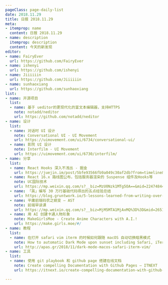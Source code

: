 ```yaml
---
pageClass: page-daily-list
date: 2018.11.29
title: 日报 2018.11.29
meta:
- itemprop: name
  content: 日报 2018.11.29
- name: description
  itemprop: description
  content: 今天的新发现
editor:
- name: FairyEver
  url: https://github.com/FairyEver
- name: ishenyi
  url: https://github.com/ishenyi
- name: Jiiiiiin
  url: https://github.com/Jiiiiiin
- name: sunhaoxiang
  url: https://github.com/sunhaoxiang
list:
- name: 开源项目
  list:
  - name: 基于 ueditor的更现代化的富文本编辑器，支持HTTPS
    note: notadd/neditor
    url: https://github.com/notadd/neditor
- name: 设计
  list:
  - name: 对话时 UI 设计
    note: Conversational UI - UI Movement
    url: https://uimovement.com/ui/6734/conversational-ui/
  - name: 影院 UI 设计
    note: Interfilm - UI Movement
    url: https://uimovement.com/ui/6730/interfilm/
- name: 分享
  list:
  - name: React Hooks 深入不浅出 - 掘金
    url: https://juejin.im/post/5bfe93566fb9a049c30af2db?from=timeline&isappinstalled=0
  - name: React 16.x 路线图公布，包括服务器渲染的 Suspense 组件及Hooks等
    note: UC国际技术
    url: https://mp.weixin.qq.com/s?__biz=MzU0Nzk1MTg5OA==&mid=2247484459&idx=1&sn=af40c897b9a8bdbb110c0ec6ff189f96&chksm=fb47c05ecc304948b90f6a03d79f9a0c9373a7005273edfaaa93a52e4a935a73b039a792bfbc&xtrack=1&scene=90&sessionid=1543406791&ascene=56&devicetype=android-24&version=2607033a&nettype=cmnet&abtest_cookie=BQABAAoACwANABIAFAAFACOXHgBXmR4AiJkeAJuZHgChmR4AAAA%3D&lang=zh_CN&pass_ticket=UnnbkAO9u%2BNkR5baIe5KP10mGoFLACmEI2l7Cx9h0PM%3D&wx_header=1
  - name: 「英」编写 30 万行基础代码得出的五点经验总结
    url: https://blog.gruntwork.io/5-lessons-learned-from-writing-over-300-000-lines-of-infrastructure-code-36ba7fadeac1
  - name: 平庸前端码农之蜕变 — AST
    note: 前端早读课
    url: https://mp.weixin.qq.com/s?__biz=MjM5MTA1MjAxMQ%3D%3D&mid=2651230568&idx=1&sn=1f6f1de7316f7a57c3209b6faa1ed9a4#wechat_redirect
  - name: 用 AI 创建卡通人物形象
    note: MakeGirlsMoe - Create Anime Characters with A.I.!
    url: https://make.girls.moe/#/
- name: 教程
  list:
  - name: 在打开 safari vim iterm 的时候如何跟随 macOS 自动切换暗黑模式
    note: How to automatic Dark Mode upon sunset including Safari, iTerm, Vim in macOS
    url: http://apas.gr/2018/11/dark-mode-macos-safari-iterm-vim/
- name: 工具
  list:
  - name: 使用 git playbook 和 github page 搭建在线文档
    note: Create compelling Documentation with Github Pages – ITNEXT
    url: https://itnext.io/create-compelling-documentation-with-github-pages-16e4149efe9e

---
```


<daily-list v-bind="$page.frontmatter"/>